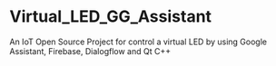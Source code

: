 # Virtual_LED_GG_Assistant
An IoT Open Source Project for control a virtual LED by using Google Assistant, Firebase, Dialogflow and Qt C++
